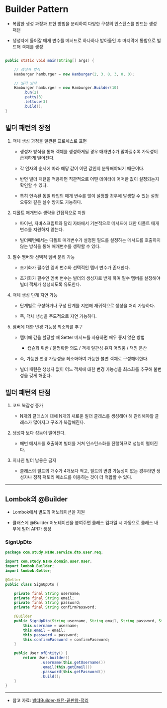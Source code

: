 # Builder Pattern

- 복잡한 생성 과정과 표현 방법을 분리하여 다양한 구성의 인스턴스를 만드는 생성 패턴

- 생성자에 들어갈 매개 변수를 메서드로 하나하나 받아들인 후 마지막에 통합으로 빌드해 객체를 생성

```JAVA

public static void main(String[] args) {

    // 생성자 방식
    Hamburger hamburger = new Hamburger(2, 3, 0, 3, 0, 0);

    // 빌더 방식
    Hamburger hamburger = new Hamburger.Builder(10)
        .bun(2)
        .patty(3)
        .lettuce(3)
        .build();
}
```

## 빌더 패턴의 장점

1. 객체 생성 과정을 일관된 프로세스로 표현

    - 생성자 방식을 통해 객체를 생성하게될 경우 매개변수가 많아질수록 가독성이 급격하게 떨어진다.
    
    - 각 인자의 순서에 따라 해당 값이 어떤 값인지 분류해야되기 때문이다.
    
    - 반면 빌더 패턴을 적용하면 직관적으로 어떤 데이터에 어떠한 값이 설정되는지 확인할 수 있다.
    
    - 특히 연속된 동일 타입의 매개 변수를 많이 설정할 경우에 발생할 수 있는 설정 오류와 같은 실수 방지도 가능하다.

2. 디폴트 매개변수 생략을 간접적으로 지원

    - 파이썬, 자바스크립트와 달리 자바에서 기본적으로 메서드에 대한 디폴트 매개변수를 지원하지 않는다.
    
    - 빌더패턴에서는 디폴트 매개변수가 설정된 필드를 설정하는 메서드를 호출하지 않는 방식을 통해 매개변수를 생략할 수 있다.

3. 필수 멤버와 선택적 멤버 분리 가능

    - 초기화가 필수인 멤버 변수와 선택적인 멤버 변수가 존재한다.
    
    - 초기화가 필수인 멤버 변수는 빌더의 생성자로 받게 하여 필수 멤버를 설정해야 빌더 객체가 생성되도록 유도한다.

4. 객체 생성 단계 지연 가능

    - 단계별로 구성하거나 구성 단계를 지연해 재귀적으로 생성을 처리 가능하다.
    
    - 즉, 객체 생성을 주도적으로 지연 가능하다.

5. 멤버에 대한 변경 가능성 최소화를 추구

    - 멤버에 값을 할당할 때 Setter 메서드를 사용하면 매우 좋지 않은 방법
    
        - 캡슐화 위반 / 불명확한 의도 / 객체 일관성 유지 어려움 / 책임 분산
    
    - 즉, 가능한 변경 가능성을 최소화하여 가능한 불변 객체로 구성해야한다.

    - 빌더 패턴은 생성자 없이 어느 객체에 대한 변경 가능성을 최소화를 추구해 불변성을 갖게 해준다.

## 빌더 패턴의 단점

1. 코드 복잡성 증가

    - N개의 클래스에 대해 N개의 새로운 빌더 클래스를 생성해야 해 관리해야할 클래스가 많아지고 구조가 복잡해진다.

2. 생성자 보다 성능이 떨어진다.

    - 매번 메서드를 호출하여 빌더를 거쳐 인스턴스화를 진행하므로 성능이 떨어진다.

3. 지나친 빌더 남용은 금지

    - 클래스의 필드의 개수가 4개보다 적고, 필드의 변경 가능성이 없는 경우라면 생성자나 정적 팩토리 메소드를 이용하는 것이 더 적합할 수 있다.

-----

## Lombok의 @Builder

- Lombok에서 별도의 어노테이션을 지원

- 클래스에 @Builder 어노테이션을 붙여주면 클래스 컴파일 시 자동으로 클래스 내부에 빌더 API가 생성

### SignUpDto

```JAVA
package com.study.NIHo.service.dto.user.req;

import com.study.NIHo.domain.user.User;
import lombok.Builder;
import lombok.Getter;

@Getter
public class SignUpDto {

    private final String username;
    private final String email;
    private final String password;
    private final String confirmPassword;

    @Builder
    public SignUpDto(String username, String email, String password, String confirmPassword) {
        this.username = username;
        this.email = email;
        this.password = password;
        this.confirmPassword = confirmPassword;
    }

    public User ofEntity() {
        return User.builder()
                .username(this.getUsername())
                .email(this.getEmail())
                .password(this.getPassword())
                .build();
    }
}
```

-----

- 참고 자료: [빌더Builder-패턴-끝판왕-정리](https://inpa.tistory.com/entry/GOF-%F0%9F%92%A0-%EB%B9%8C%EB%8D%94Builder-%ED%8C%A8%ED%84%B4-%EB%81%9D%ED%8C%90%EC%99%95-%EC%A0%95%EB%A6%AC)

